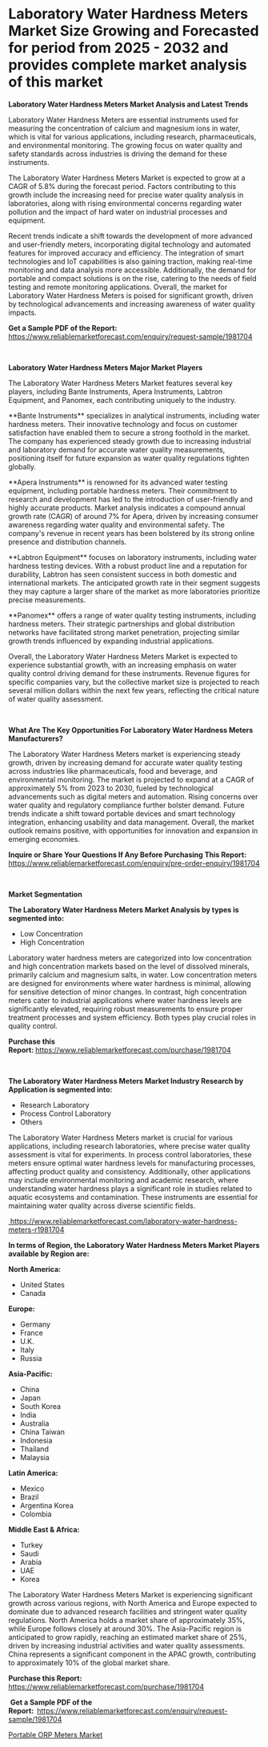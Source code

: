 <p><h1>Laboratory Water Hardness Meters Market Size Growing and Forecasted for period from 2025 - 2032 and provides complete market analysis of this market</h1></p><p><strong>Laboratory Water Hardness Meters Market Analysis and Latest Trends</strong></p>
<p><p>Laboratory Water Hardness Meters are essential instruments used for measuring the concentration of calcium and magnesium ions in water, which is vital for various applications, including research, pharmaceuticals, and environmental monitoring. The growing focus on water quality and safety standards across industries is driving the demand for these instruments.</p><p>The Laboratory Water Hardness Meters Market is expected to grow at a CAGR of 5.8% during the forecast period. Factors contributing to this growth include the increasing need for precise water quality analysis in laboratories, along with rising environmental concerns regarding water pollution and the impact of hard water on industrial processes and equipment. </p><p>Recent trends indicate a shift towards the development of more advanced and user-friendly meters, incorporating digital technology and automated features for improved accuracy and efficiency. The integration of smart technologies and IoT capabilities is also gaining traction, making real-time monitoring and data analysis more accessible. Additionally, the demand for portable and compact solutions is on the rise, catering to the needs of field testing and remote monitoring applications. Overall, the market for Laboratory Water Hardness Meters is poised for significant growth, driven by technological advancements and increasing awareness of water quality impacts.</p></p>
<p><strong>Get a Sample PDF of the Report:&nbsp;</strong> <a href="https://www.reliablemarketforecast.com/enquiry/request-sample/1981704?utm_campaign=1899&utm_medium=2&utm_source=Github&utm_content=ia&utm_term=02032025&utm_id=laboratory-water-hardness-meters">https://www.reliablemarketforecast.com/enquiry/request-sample/1981704</a></p>
<p>&nbsp;</p>
<p><strong>Laboratory Water Hardness Meters Major Market Players</strong></p>
<p><p>The Laboratory Water Hardness Meters Market features several key players, including Bante Instruments, Apera Instruments, Labtron Equipment, and Panomex, each contributing uniquely to the industry.</p><p>**Bante Instruments** specializes in analytical instruments, including water hardness meters. Their innovative technology and focus on customer satisfaction have enabled them to secure a strong foothold in the market. The company has experienced steady growth due to increasing industrial and laboratory demand for accurate water quality measurements, positioning itself for future expansion as water quality regulations tighten globally.</p><p>**Apera Instruments** is renowned for its advanced water testing equipment, including portable hardness meters. Their commitment to research and development has led to the introduction of user-friendly and highly accurate products. Market analysis indicates a compound annual growth rate (CAGR) of around 7% for Apera, driven by increasing consumer awareness regarding water quality and environmental safety. The company's revenue in recent years has been bolstered by its strong online presence and distribution channels.</p><p>**Labtron Equipment** focuses on laboratory instruments, including water hardness testing devices. With a robust product line and a reputation for durability, Labtron has seen consistent success in both domestic and international markets. The anticipated growth rate in their segment suggests they may capture a larger share of the market as more laboratories prioritize precise measurements.</p><p>**Panomex** offers a range of water quality testing instruments, including hardness meters. Their strategic partnerships and global distribution networks have facilitated strong market penetration, projecting similar growth trends influenced by expanding industrial applications.</p><p>Overall, the Laboratory Water Hardness Meters Market is expected to experience substantial growth, with an increasing emphasis on water quality control driving demand for these instruments. Revenue figures for specific companies vary, but the collective market size is projected to reach several million dollars within the next few years, reflecting the critical nature of water quality assessment.</p></p>
<p>&nbsp;</p>
<p><strong>What Are The Key Opportunities For Laboratory Water Hardness Meters Manufacturers?</strong></p>
<p><p>The Laboratory Water Hardness Meters market is experiencing steady growth, driven by increasing demand for accurate water quality testing across industries like pharmaceuticals, food and beverage, and environmental monitoring. The market is projected to expand at a CAGR of approximately 5% from 2023 to 2030, fueled by technological advancements such as digital meters and automation. Rising concerns over water quality and regulatory compliance further bolster demand. Future trends indicate a shift toward portable devices and smart technology integration, enhancing usability and data management. Overall, the market outlook remains positive, with opportunities for innovation and expansion in emerging economies.</p></p>
<p><strong>Inquire or Share Your Questions If Any Before Purchasing This Report:</strong> <a href="https://www.reliablemarketforecast.com/enquiry/pre-order-enquiry/1981704?utm_campaign=1899&utm_medium=2&utm_source=Github&utm_content=ia&utm_term=02032025&utm_id=laboratory-water-hardness-meters">https://www.reliablemarketforecast.com/enquiry/pre-order-enquiry/1981704</a></p>
<p>&nbsp;</p>
<p><strong>Market Segmentation</strong></p>
<p><strong>The Laboratory Water Hardness Meters Market Analysis by types is segmented into:</strong></p>
<p><ul><li>Low Concentration</li><li>High Concentration</li></ul></p>
<p><p>Laboratory water hardness meters are categorized into low concentration and high concentration markets based on the level of dissolved minerals, primarily calcium and magnesium salts, in water. Low concentration meters are designed for environments where water hardness is minimal, allowing for sensitive detection of minor changes. In contrast, high concentration meters cater to industrial applications where water hardness levels are significantly elevated, requiring robust measurements to ensure proper treatment processes and system efficiency. Both types play crucial roles in quality control.</p></p>
<p><strong>Purchase this Report:&nbsp;</strong><a href="https://www.reliablemarketforecast.com/purchase/1981704?utm_campaign=1899&utm_medium=2&utm_source=Github&utm_content=ia&utm_term=02032025&utm_id=laboratory-water-hardness-meters">https://www.reliablemarketforecast.com/purchase/1981704</a></p>
<p>&nbsp;</p>
<p><strong>The Laboratory Water Hardness Meters Market Industry Research by Application is segmented into:</strong></p>
<p><ul><li>Research Laboratory</li><li>Process Control Laboratory</li><li>Others</li></ul></p>
<p><p>The Laboratory Water Hardness Meters market is crucial for various applications, including research laboratories, where precise water quality assessment is vital for experiments. In process control laboratories, these meters ensure optimal water hardness levels for manufacturing processes, affecting product quality and consistency. Additionally, other applications may include environmental monitoring and academic research, where understanding water hardness plays a significant role in studies related to aquatic ecosystems and contamination. These instruments are essential for maintaining water quality across diverse scientific fields.</p></p>
<p><a href="https://www.reliablemarketforecast.com/laboratory-water-hardness-meters-r1981704?utm_campaign=1899&utm_medium=2&utm_source=Github&utm_content=ia&utm_term=02032025&utm_id=laboratory-water-hardness-meters">&nbsp;https://www.reliablemarketforecast.com/laboratory-water-hardness-meters-r1981704</a></p>
<p><strong>In terms of Region, the Laboratory Water Hardness Meters Market Players available by Region are:</strong></p>
<p>
    <p> <strong> North America: </strong>
        <ul>
            <li>United States</li>
            <li>Canada</li>
        </ul>
        </p> 
    <p> <strong> Europe: </strong>
        <ul>
            <li>Germany</li>
            <li>France</li>
            <li>U.K.</li>
            <li>Italy</li>
            <li>Russia</li>
        </ul>
        </p> 
    <p> <strong> Asia-Pacific: </strong>
        <ul>
            <li>China</li>
            <li>Japan</li>
            <li>South Korea</li>
            <li>India</li>
            <li>Australia</li>
            <li>China Taiwan</li>
            <li>Indonesia</li>
            <li>Thailand</li>
            <li>Malaysia</li>
        </ul>
        </p> 
    <p> <strong> Latin America: </strong>
        <ul>
            <li>Mexico</li>
            <li>Brazil</li>
            <li>Argentina Korea</li>
            <li>Colombia</li>
        </ul>
        </p> 
    <p> <strong> Middle East & Africa: </strong>
        <ul>
            <li>Turkey</li>
            <li>Saudi</li>
            <li>Arabia</li>
            <li>UAE</li>
            <li>Korea</li>
        </ul>
    </p>
    </p>
<p><p>The Laboratory Water Hardness Meters Market is experiencing significant growth across various regions, with North America and Europe expected to dominate due to advanced research facilities and stringent water quality regulations. North America holds a market share of approximately 35%, while Europe follows closely at around 30%. The Asia-Pacific region is anticipated to grow rapidly, reaching an estimated market share of 25%, driven by increasing industrial activities and water quality assessments. China represents a significant component in the APAC growth, contributing to approximately 10% of the global market share.</p></p>
<p><strong>Purchase this Report: </strong><a href="https://www.reliablemarketforecast.com/purchase/1981704?utm_campaign=1899&utm_medium=2&utm_source=Github&utm_content=ia&utm_term=02032025&utm_id=laboratory-water-hardness-meters">https://www.reliablemarketforecast.com/purchase/1981704</a></p>
<p>&nbsp;<strong>Get a Sample PDF of the Report:&nbsp;&nbsp;</strong><a href="https://www.reliablemarketforecast.com/enquiry/request-sample/1981704?utm_campaign=1899&utm_medium=2&utm_source=Github&utm_content=ia&utm_term=02032025&utm_id=laboratory-water-hardness-meters">https://www.reliablemarketforecast.com/enquiry/request-sample/1981704</a></p>
<p><strong></strong></p>
<p><p><a href="https://github.com/YashRP12/Market-Research-Report-List-7/blob/main/portable-orp-meters-market.md?utm_campaign=1899&utm_medium=2&utm_source=Github&utm_content=ia&utm_term=02032025&utm_id=laboratory-water-hardness-meters">Portable ORP Meters Market</a></p></p>
